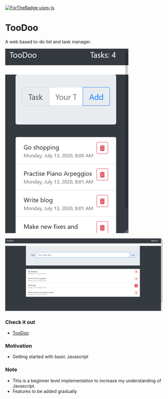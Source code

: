 [![ForTheBadge uses-js](http://ForTheBadge.com/images/badges/uses-js.svg)](http://ForTheBadge.com)

# TooDoo
A web based to-do list and task manager.

![](/img/mobile.png)

![](/img/desktop_.png)

### Check it out 
- [TooDoo](https://toodootasks.netlify.app/)
### Motivation
- Getting started with basic Javascript
### Note
- This is a beginner level implementation to increase my understanding of Javascript. 
- Features to be added gradually




